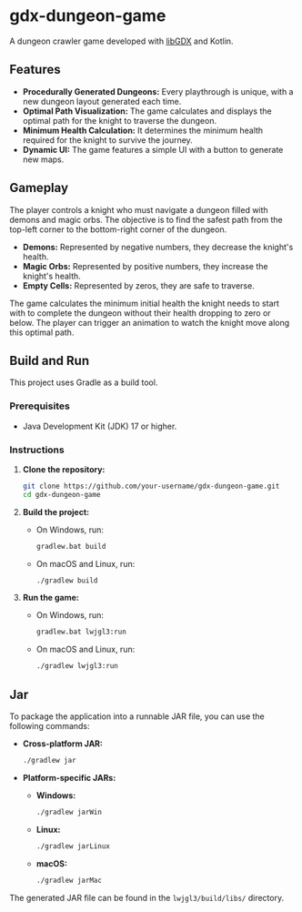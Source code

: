 # gdx-dungeon-game

A dungeon crawler game developed with [libGDX](https://libgdx.com/) and Kotlin.

## Features

- **Procedurally Generated Dungeons:** Every playthrough is unique, with a new dungeon layout generated each time.
- **Optimal Path Visualization:** The game calculates and displays the optimal path for the knight to traverse the dungeon.
- **Minimum Health Calculation:** It determines the minimum health required for the knight to survive the journey.
- **Dynamic UI:** The game features a simple UI with a button to generate new maps.

## Gameplay

The player controls a knight who must navigate a dungeon filled with demons and magic orbs. The objective is to find the safest path from the top-left corner to the bottom-right corner of the dungeon.

- **Demons:** Represented by negative numbers, they decrease the knight's health.
- **Magic Orbs:** Represented by positive numbers, they increase the knight's health.
- **Empty Cells:** Represented by zeros, they are safe to traverse.

The game calculates the minimum initial health the knight needs to start with to complete the dungeon without their health dropping to zero or below. The player can trigger an animation to watch the knight move along this optimal path.

## Build and Run

This project uses Gradle as a build tool.

### Prerequisites

- Java Development Kit (JDK) 17 or higher.

### Instructions

1. **Clone the repository:**
   ```bash
   git clone https://github.com/your-username/gdx-dungeon-game.git
   cd gdx-dungeon-game
   ```

2. **Build the project:**
   - On Windows, run:
     ```bash
     gradlew.bat build
     ```
   - On macOS and Linux, run:
     ```bash
     ./gradlew build
     ```

3. **Run the game:**
   - On Windows, run:
     ```bash
     gradlew.bat lwjgl3:run
     ```
   - On macOS and Linux, run:
     ```bash
     ./gradlew lwjgl3:run
     ```

## Jar

To package the application into a runnable JAR file, you can use the following commands:

- **Cross-platform JAR:**
  ```bash
  ./gradlew jar
  ```

- **Platform-specific JARs:**
  - **Windows:**
    ```bash
    ./gradlew jarWin
    ```
  - **Linux:**
    ```bash
    ./gradlew jarLinux
    ```
  - **macOS:**
    ```bash
    ./gradlew jarMac
    ```

The generated JAR file can be found in the `lwjgl3/build/libs/` directory.

